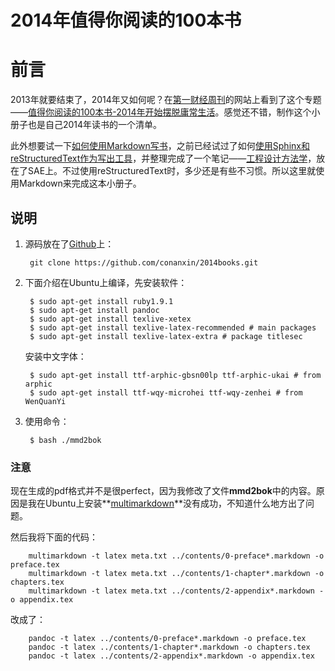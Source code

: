 2014年值得你阅读的100本书
========================

# 前言 #

2013年就要结束了，2014年又如何呢？在[第一财经周刊](http://www.cbnweek.com/)的网站上看到了这个专题——[值得你阅读的100本书-2014年开始摆脱庸常生活](http://www.cbnweek.com/v/subject?id=22)。感觉还不错，制作这个小册子也是自己2014年读书的一个清单。

此外想要试一下[如何使用Markdown写书](https://github.com/larrycai/kaiyuanbook/blob/master/zh/chapters/01-chapter3.markdown)，之前已经试过了如何[使用Sphinx和reStructuredText作为写出工具](http://myshare.dscloud.me/scipydoc/pydoc_write_tools.html)，并整理完成了一个笔记——[工程设计方法学](http://conanxincv.sinaapp.com/project1/index.html)，放在了SAE上。不过使用reStructuredText时，多少还是有些不习惯。所以这里就使用Markdown来完成这本小册子。

## 说明 ##

1. 源码放在了[Github](https://github.com/conanxin/2014books)上：
    
		git clone https://github.com/conanxin/2014books.git

2. 下面介绍在Ubuntu上编译，先安装软件：
	
	    $ sudo apt-get install ruby1.9.1
    	$ sudo apt-get install pandoc
    	$ sudo apt-get install texlive-xetex
    	$ sudo apt-get install texlive-latex-recommended # main packages
    	$ sudo apt-get install texlive-latex-extra # package titlesec
	
	安装中文字体：
	
		$ sudo apt-get install ttf-arphic-gbsn00lp ttf-arphic-ukai # from arphic 
		$ sudo apt-get install ttf-wqy-microhei ttf-wqy-zenhei # from WenQuanYi

3. 使用命令：

		$ bash ./mmd2bok

### 注意 ###

现在生成的pdf格式并不是很perfect，因为我修改了文件**mmd2bok**中的内容。原因是我在Ubuntu上安装**[multimarkdown](http://fletcherpenney.net/multimarkdown/)**没有成功，不知道什么地方出了问题。 

然后我将下面的代码：

		multimarkdown -t latex meta.txt ../contents/0-preface*.markdown -o preface.tex
		multimarkdown -t latex meta.txt ../contents/1-chapter*.markdown -o chapters.tex
		multimarkdown -t latex meta.txt ../contents/2-appendix*.markdown -o appendix.tex

改成了：

		pandoc -t latex ../contents/0-preface*.markdown -o preface.tex
		pandoc -t latex ../contents/1-chapter*.markdown -o chapters.tex
		pandoc -t latex ../contents/2-appendix*.markdown -o appendix.tex

